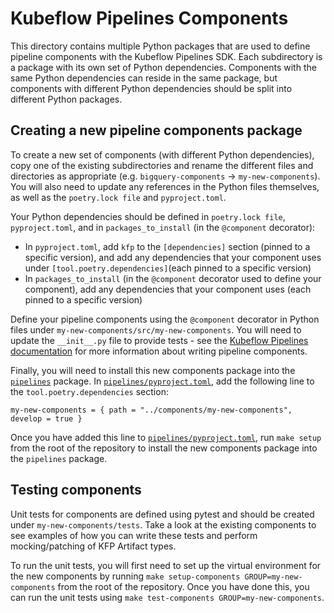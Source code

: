# Kubeflow Pipelines Components

This directory contains multiple Python packages that are used to define pipeline components with the Kubeflow Pipelines SDK. Each subdirectory is a package with its own set of Python dependencies. Components with the same Python dependencies can reside in the same package, but components with different Python dependencies should be split into different Python packages.

## Creating a new pipeline components package

To create a new set of components (with different Python dependencies), copy one of the existing subdirectories and rename the different files and directories as appropriate (e.g. `bigquery-components` -> `my-new-components`). You will also need to update any references in the Python files themselves, as well as the `poetry.lock file` and `pyproject.toml`.

Your Python dependencies should be defined in `poetry.lock file`, `pyproject.toml`, and in `packages_to_install` (in the `@component` decorator):

- In `pyproject.toml`, add `kfp` to the `[dependencies]` section (pinned to a specific version), and add any dependencies that your component uses under `[tool.poetry.dependencies]`(each pinned to a specific version)
- In `packages_to_install` (in the `@component` decorator used to define your component), add any dependencies that your component uses (each pinned to a specific version)

Define your pipeline components using the `@component` decorator in Python files under `my-new-components/src/my-new-components`. You will need to update the `__init__.py` file to provide tests - see the [Kubeflow Pipelines documentation](https://www.kubeflow.org/docs/components/pipelines/v1/sdk-v2/python-function-components/#building-python-function-based-components) for more information about writing pipeline components.

Finally, you will need to install this new components package into the [`pipelines`](../pipelines) package. In [`pipelines/pyproject.toml`](../pipelines/pyproject.toml), add the following line to the `tool.poetry.dependencies` section:

```
my-new-components = { path = "../components/my-new-components", develop = true }
```
Once you have added this line to [`pipelines/pyproject.toml`](../pipelines/pyproject.toml), run `make setup` from the root of the repository to install the new components package into the `pipelines` package.

## Testing components

Unit tests for components are defined using pytest and should be created under `my-new-components/tests`. Take a look at the existing components to see examples of how you can write these tests and perform mocking/patching of KFP Artifact types.

To run the unit tests, you will first need to set up the virtual environment for the new components by running `make setup-components GROUP=my-new-components` from the root of the repository. Once you have done this, you can run the unit tests using `make test-components GROUP=my-new-components`.
